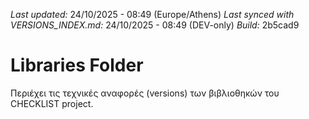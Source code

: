 *Last updated:* 24/10/2025 - 08:49 (Europe/Athens)
*Last synced with VERSIONS_INDEX.md:* 24/10/2025 - 08:49 (DEV-only)
*Build:* 2b5cad9

# Libraries Folder  
Περιέχει τις τεχνικές αναφορές (versions) των βιβλιοθηκών του CHECKLIST project.
